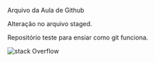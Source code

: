 Arquivo da Aula de Github

Alteração no arquivo staged.

Repositório teste para ensiar como git funciona.


![stack Overflow](http://lmsotfy.com/so.png)